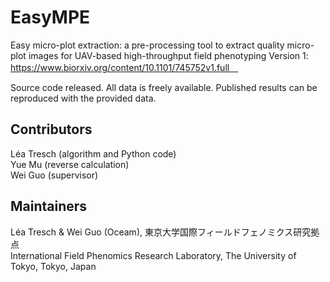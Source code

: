 # EasyMPE
Easy micro-plot extraction: a pre-processing tool to extract quality micro-plot images for UAV-based high-throughput field phenotyping 
Version 1: https://www.biorxiv.org/content/10.1101/745752v1.full　

Source code released.
All data is freely available. Published results can be reproduced with the provided data.

## Contributors
Léa Tresch (algorithm and Python code)<br/>
Yue Mu (reverse calculation)<br/>
Wei Guo (supervisor)  

## Maintainers
Léa Tresch & Wei Guo (Oceam), 東京大学国際フィールドフェノミクス研究拠点  <br/>
International Field Phenomics Research Laboratory, The University of Tokyo, Tokyo, Japan
